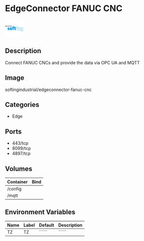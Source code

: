 # EdgeConnector FANUC CNC

![Logo](images/EdgeConnectorFANUCCNC.png)

## Description
Connect FANUC CNCs and provide the data via OPC UA and MQTT

## Image
softingindustrial/edgeconnector-fanuc-cnc

## Categories
- Edge

## Ports
- 443/tcp
- 8099/tcp
- 4897/tcp

## Volumes
| Container | Bind |
|-----------|------|
| /config |  |
| /mqtt |  |

## Environment Variables
| Name | Label | Default | Description |
|------|-------|---------|-------------|
| TZ | TZ | `````` | `````` |

